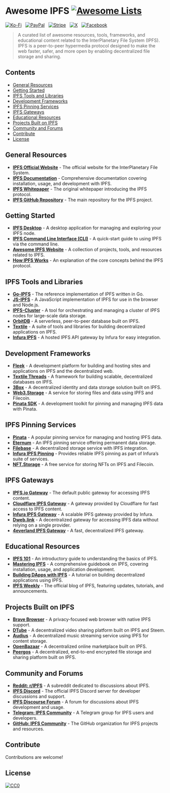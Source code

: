 # Awesome IPFS [![Awesome Lists](https://srv-cdn.himpfen.io/badges/awesome-lists/awesomelists-flat.svg)](https://github.com/awesomelistsio/awesome)

[![Ko-Fi](https://srv-cdn.himpfen.io/badges/kofi/kofi-flat.svg)](https://ko-fi.com/awesomelists) &nbsp; [![PayPal](https://srv-cdn.himpfen.io/badges/paypal/paypal-flat.svg)](https://www.paypal.com/donate/?hosted_button_id=3LLKRXJU44EJJ) &nbsp; [![Stripe](https://srv-cdn.himpfen.io/badges/stripe/stripe-flat.svg)](https://tinyurl.com/e8ymxdw3) &nbsp; [![X](https://srv-cdn.himpfen.io/badges/twitter/twitter-flat.svg)](https://x.com/ListsAwesome) &nbsp; [![Facebook](https://srv-cdn.himpfen.io/badges/facebook-pages/facebook-pages-flat.svg)](https://www.facebook.com/awesomelists)

> A curated list of awesome resources, tools, frameworks, and educational content related to the InterPlanetary File System (IPFS). IPFS is a peer-to-peer hypermedia protocol designed to make the web faster, safer, and more open by enabling decentralized file storage and sharing.

## Contents

- [General Resources](#general-resources)
- [Getting Started](#getting-started)
- [IPFS Tools and Libraries](#ipfs-tools-and-libraries)
- [Development Frameworks](#development-frameworks)
- [IPFS Pinning Services](#ipfs-pinning-services)
- [IPFS Gateways](#ipfs-gateways)
- [Educational Resources](#educational-resources)
- [Projects Built on IPFS](#projects-built-on-ipfs)
- [Community and Forums](#community-and-forums)
- [Contribute](#contribute)
- [License](#license)

## General Resources

- **[IPFS Official Website](https://ipfs.io/)** - The official website for the InterPlanetary File System.
- **[IPFS Documentation](https://docs.ipfs.tech/)** - Comprehensive documentation covering installation, usage, and development with IPFS.
- **[IPFS Whitepaper](https://github.com/ipfs/papers/blob/master/ipfs-cap2pfs/ipfs-p2p-file-system.pdf)** - The original whitepaper introducing the IPFS protocol.
- **[IPFS GitHub Repository](https://github.com/ipfs/ipfs)** - The main repository for the IPFS project.

## Getting Started

- **[IPFS Desktop](https://github.com/ipfs/ipfs-desktop)** - A desktop application for managing and exploring your IPFS node.
- **[IPFS Command Line Interface (CLI)](https://docs.ipfs.tech/how-to/command-line-quick-start/)** - A quick-start guide to using IPFS via the command line.
- **[Awesome IPFS Website](https://awesome.ipfs.io/)** - A collection of projects, tools, and resources related to IPFS.
- **[How IPFS Works](https://docs.ipfs.tech/concepts/how-ipfs-works/)** - An explanation of the core concepts behind the IPFS protocol.

## IPFS Tools and Libraries

- **[Go-IPFS](https://github.com/ipfs/go-ipfs)** - The reference implementation of IPFS written in Go.
- **[JS-IPFS](https://github.com/ipfs/js-ipfs)** - A JavaScript implementation of IPFS for use in the browser and Node.js.
- **[IPFS-Cluster](https://github.com/ipfs/ipfs-cluster)** - A tool for orchestrating and managing a cluster of IPFS nodes for large-scale data storage.
- **[OrbitDB](https://orbitdb.org/)** - A serverless, peer-to-peer database built on IPFS.
- **[Textile](https://textile.io/)** - A suite of tools and libraries for building decentralized applications on IPFS.
- **[Infura IPFS](https://infura.io/product/ipfs)** - A hosted IPFS API gateway by Infura for easy integration.

## Development Frameworks

- **[Fleek](https://fleek.co/)** - A development platform for building and hosting sites and applications on IPFS and the decentralized web.
- **[Textile Threads](https://docs.textile.io/threads/)** - A framework for building scalable, decentralized databases on IPFS.
- **[3Box](https://3box.io/)** - A decentralized identity and data storage solution built on IPFS.
- **[Web3.Storage](https://web3.storage/)** - A service for storing files and data using IPFS and Filecoin.
- **[Pinata SDK](https://pinata.cloud/)** - A development toolkit for pinning and managing IPFS data with Pinata.

## IPFS Pinning Services

- **[Pinata](https://pinata.cloud/)** - A popular pinning service for managing and hosting IPFS data.
- **[Eternum](https://eternum.io/)** - An IPFS pinning service offering permanent data storage.
- **[Filebase](https://filebase.com/)** - A decentralized storage service with IPFS integration.
- **[Infura IPFS Pinning](https://infura.io/product/ipfs)** - Provides reliable IPFS pinning as part of Infura’s suite of services.
- **[NFT.Storage](https://nft.storage/)** - A free service for storing NFTs on IPFS and Filecoin.

## IPFS Gateways

- **[IPFS.io Gateway](https://ipfs.io/)** - The default public gateway for accessing IPFS content.
- **[Cloudflare IPFS Gateway](https://www.cloudflare.com/distributed-web-gateway/)** - A gateway provided by Cloudflare for fast access to IPFS content.
- **[Infura IPFS Gateway](https://ipfs.infura.io/)** - A scalable IPFS gateway provided by Infura.
- **[Dweb.link](https://dweb.link/)** - A decentralized gateway for accessing IPFS data without relying on a single provider.
- **[4everland IPFS Gateway](https://www.4everland.org/)** - A fast, decentralized IPFS gateway.

## Educational Resources

- **[IPFS 101](https://docs.ipfs.tech/concepts/101/)** - An introductory guide to understanding the basics of IPFS.
- **[Mastering IPFS](https://github.com/PacktPublishing/Mastering-IPFS)** - A comprehensive guidebook on IPFS, covering installation, usage, and application development.
- **[Building DApps with IPFS](https://medium.com/@ipfs/building-decentralized-applications-with-ipfs-6f7766e283e5)** - A tutorial on building decentralized applications using IPFS.
- **[IPFS Weekly](https://blog.ipfs.tech/)** - The official blog of IPFS, featuring updates, tutorials, and announcements.

## Projects Built on IPFS

- **[Brave Browser](https://brave.com/ipfs-support/)** - A privacy-focused web browser with native IPFS support.
- **[DTube](https://d.tube/)** - A decentralized video sharing platform built on IPFS and Steem.
- **[Audius](https://audius.co/)** - A decentralized music streaming service using IPFS for content storage.
- **[OpenBazaar](https://openbazaar.org/)** - A decentralized online marketplace built on IPFS.
- **[Peergos](https://peergos.org/)** - A decentralized, end-to-end encrypted file storage and sharing platform built on IPFS.

## Community and Forums

- **[Reddit: r/IPFS](https://www.reddit.com/r/ipfs/)** - A subreddit dedicated to discussions about IPFS.
- **[IPFS Discord](https://discord.gg/ipfs)** - The official IPFS Discord server for developer discussions and support.
- **[IPFS Discourse Forum](https://discuss.ipfs.tech/)** - A forum for discussions about IPFS development and usage.
- **[Telegram: IPFS Community](https://t.me/IPFS_Help)** - A Telegram group for IPFS users and developers.
- **[GitHub: IPFS Community](https://github.com/ipfs/community)** - The GitHub organization for IPFS projects and resources.

## Contribute

Contributions are welcome!

## License

[![CC0](https://mirrors.creativecommons.org/presskit/buttons/88x31/svg/by-sa.svg)](http://creativecommons.org/licenses/by-sa/4.0/)
